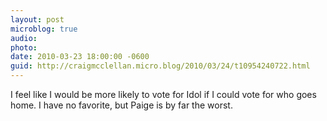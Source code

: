 ```yaml
---
layout: post
microblog: true
audio: 
photo: 
date: 2010-03-23 18:00:00 -0600
guid: http://craigmcclellan.micro.blog/2010/03/24/t10954240722.html
---
```

I feel like I would be more likely to vote for Idol if I could vote for who goes home. I have no favorite, but Paige is by far the worst.
